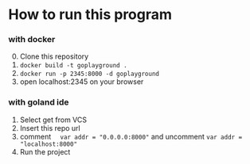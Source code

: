 How to run this program
===============

### with docker
0. Clone this repository
1. ```docker build -t goplayground .```
2. ```docker run -p 2345:8000 -d goplayground```
3. open localhost:2345 on your browser

### with goland ide
1. Select get from VCS
2. Insert this repo url
3. comment ```	var addr = "0.0.0.0:8000"``` and uncomment ```var addr = "localhost:8000"```
4. Run the project
